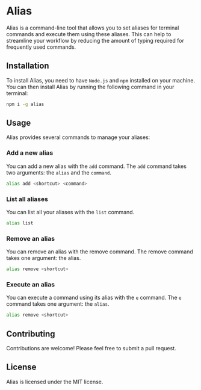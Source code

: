 # Alias

Alias is a command-line tool that allows you to set aliases for terminal commands and execute them using these aliases. This can help to streamline your workflow by reducing the amount of typing required for frequently used commands.

## Installation

To install Alias, you need to have `Node.js` and `npm` installed on your machine. You can then install Alias by running the following command in your terminal:

```bash
npm i -g alias
```

## Usage

Alias provides several commands to manage your aliases:

### Add a new alias

You can add a new alias with the `add` command. The `add` command takes two arguments: the `alias` and the `command`.

```bash
alias add <shortcut> <command>
```

### List all aliases

You can list all your aliases with the `list` command.

```bash
alias list
```

### Remove an alias

You can remove an alias with the remove command. The remove command takes one argument: the alias.

```bash
alias remove <shortcut>
```

### Execute an alias

You can execute a command using its alias with the `e` command. The `e` command takes one argument: the `alias`.

```bash
alias remove <shortcut>
```

## Contributing

Contributions are welcome! Please feel free to submit a pull request.

## License

Alias is licensed under the MIT license.
